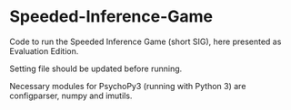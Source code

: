 # Speeded-Inference-Game

Code to run the Speeded Inference Game (short SIG), here presented as Evaluation Edition.

Setting file should be updated before running. 

Necessary modules for PsychoPy3 (running with Python 3) are configparser, numpy and imutils. 
